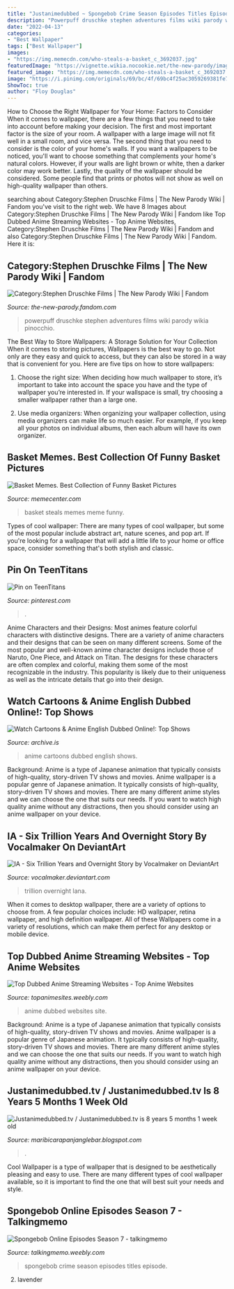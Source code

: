 ```yaml
---
title: "Justanimedubbed ~ Spongebob Crime Season Episodes Titles Episode"
description: "Powerpuff druschke stephen adventures films wiki parody wikia pinocchio"
date: "2022-04-13"
categories:
- "Best Wallpaper"
tags: ["Best Wallpaper"]
images:
- "https://img.memecdn.com/who-steals-a-basket_c_3692037.jpg"
featuredImage: "https://vignette.wikia.nocookie.net/the-new-parody/images/7/7f/Pinocchio-disneyscreencaps.com-4816.jpg/revision/latest?cb=20180315170742"
featured_image: "https://img.memecdn.com/who-steals-a-basket_c_3692037.jpg"
image: "https://i.pinimg.com/originals/69/bc/4f/69bc4f25ac3059269381fe7be6756fd0.jpg"
ShowToc: true
author: "Floy Douglas"
---
```



How to Choose the Right Wallpaper for Your Home: Factors to Consider
When it comes to wallpaper, there are a few things that you need to take into account before making your decision. The first and most important factor is the size of your room. A wallpaper with a large image will not fit well in a small room, and vice versa. 
The second thing that you need to consider is the color of your home's walls. If you want a wallpapers to be noticed, you'll want to choose something that complements your home's natural colors. However, if your walls are light brown or white, then a darker color may work better. 
Lastly, the quality of the wallpaper should be considered. Some people find that prints or photos will not show as well on high-quality wallpaper than others.

	

		
searching about Category:Stephen Druschke Films | The New Parody Wiki | Fandom you've visit to the right web. We have 8 Images about Category:Stephen Druschke Films | The New Parody Wiki | Fandom like Top Dubbed Anime Streaming Websites - Top Anime Websites, Category:Stephen Druschke Films | The New Parody Wiki | Fandom and also Category:Stephen Druschke Films | The New Parody Wiki | Fandom. Here it is:
		
    
## Category:Stephen Druschke Films | The New Parody Wiki | Fandom

<img loading=lazy src="https://vignette.wikia.nocookie.net/the-new-parody/images/7/7f/Pinocchio-disneyscreencaps.com-4816.jpg/revision/latest?cb=20180315170742" onerror="this.onerror=null;this.src='https://tse1.mm.bing.net/th?id=OIP.sSnj3aKIju0OX_pSYmc32QHaFg&amp;pid=15.1';" alt="Category:Stephen Druschke Films | The New Parody Wiki | Fandom">

_Source: the-new-parody.fandom.com_

>powerpuff druschke stephen adventures films wiki parody wikia pinocchio. 

	

The Best Way to Store Wallpapers: A Storage Solution for Your Collection
When it comes to storing pictures, Wallpapers is the best way to go. Not only are they easy and quick to access, but they can also be stored in a way that is convenient for you. Here are five tips on how to store wallpapers:
1) Choose the right size: When deciding how much wallpaper to store, it’s important to take into account the space you have and the type of wallpaper you’re interested in. If your wallspace is small, try choosing a smaller wallpaper rather than a large one.

2) Use media organizers: When organizing your wallpaper collection, using media organizers can make life so much easier. For example, if you keep all your photos on individual albums, then each album will have its own organizer.

    
## Basket Memes. Best Collection Of Funny Basket Pictures

<img loading=lazy src="https://img.memecdn.com/who-steals-a-basket_c_3692037.jpg" onerror="this.onerror=null;this.src='https://tse4.mm.bing.net/th?id=OIP.-Bg1EnBe4cZY6BiwkBqZ2QHaLH&amp;pid=15.1';" alt="Basket Memes. Best Collection of Funny Basket Pictures">

_Source: memecenter.com_

>basket steals memes meme funny. 

	

Types of cool wallpaper:
There are many types of cool wallpaper, but some of the most popular include abstract art, nature scenes, and pop art. If you're looking for a wallpaper that will add a little life to your home or office space, consider something that's both stylish and classic.

    
## Pin On TeenTitans

<img loading=lazy src="https://i.pinimg.com/originals/69/bc/4f/69bc4f25ac3059269381fe7be6756fd0.jpg" onerror="this.onerror=null;this.src='https://tse3.mm.bing.net/th?id=OIP.-KcGZdznLFS8bFScbfhspwHaFj&amp;pid=15.1';" alt="Pin on TeenTitans">

_Source: pinterest.com_

>. 

	

Anime Characters and their Designs: Most animes feature colorful characters with distinctive designs.
There are a variety of anime characters and their designs that can be seen on many different screens. Some of the most popular and well-known anime character designs include those of Naruto, One Piece, and Attack on Titan. The designs for these characters are often complex and colorful, making them some of the most recognizable in the industry. This popularity is likely due to their uniqueness as well as the intricate details that go into their design.

    
## Watch Cartoons &amp; Anime English Dubbed Online!: Top Shows

<img loading=lazy src="https://archive.is/xKxQL/9945e75e87614280935507592e1a980df11d7ea2.jpg" onerror="this.onerror=null;this.src='https://tse4.mm.bing.net/th?id=OIP.gnNbqcXXa9RFEV0M0njY_gHaEr&amp;pid=15.1';" alt="Watch Cartoons &amp; Anime English Dubbed Online!: Top Shows">

_Source: archive.is_

>anime cartoons dubbed english shows. 

	

Background: Anime is a type of Japanese animation that typically consists of high-quality, story-driven TV shows and movies.
Anime wallpaper is a popular genre of Japanese animation. It typically consists of high-quality, story-driven TV shows and movies. There are many different anime styles and we can choose the one that suits our needs. If you want to watch high quality anime without any distractions, then you should consider using an anime wallpaper on your device.

    
## IA - Six Trillion Years And Overnight Story By Vocalmaker On DeviantArt

<img loading=lazy src="http://img15.deviantart.net/8ed1/i/2013/180/f/4/ia___six_trillion_years_and_overnight_story_by_vocalmaker-d6b8hho.png" onerror="this.onerror=null;this.src='https://tse1.mm.bing.net/th?id=OIP.4Vn58yfMlG6683IXBcywxQHaHa&amp;pid=15.1';" alt="IA - Six Trillion Years and Overnight Story by Vocalmaker on DeviantArt">

_Source: vocalmaker.deviantart.com_

>trillion overnight lana. 

	

When it comes to desktop wallpaper, there are a variety of options to choose from. A few popular choices include: HD wallpaper, retina wallpaper, and high definition wallpaper. All of these Wallpapers come in a variety of resolutions, which can make them perfect for any desktop or mobile device. 

    
## Top Dubbed Anime Streaming Websites - Top Anime Websites

<img loading=lazy src="http://topanimesites.weebly.com/uploads/6/1/8/9/6189043/9046497_orig.jpg" onerror="this.onerror=null;this.src='https://tse2.mm.bing.net/th?id=OIP.fjGmGUHHcwgl277hOLpcZAHaDq&amp;pid=15.1';" alt="Top Dubbed Anime Streaming Websites - Top Anime Websites">

_Source: topanimesites.weebly.com_

>anime dubbed websites site. 

	

Background: Anime is a type of Japanese animation that typically consists of high-quality, story-driven TV shows and movies.
Anime wallpaper is a popular genre of Japanese animation. It typically consists of high-quality, story-driven TV shows and movies. There are many different anime styles and we can choose the one that suits our needs. If you want to watch high quality anime without any distractions, then you should consider using an anime wallpaper on your device.

    
## Justanimedubbed.tv / Justanimedubbed.tv Is 8 Years 5 Months 1 Week Old

<img loading=lazy src="https://pics.me.me/justanimedubbed-tv-death-the-kid-you-know-shits-gonna-happen-53998078.png" onerror="this.onerror=null;this.src='https://tse4.mm.bing.net/th?id=OIP.-4L-IlidwpNOLH6GocM37gHaIn&amp;pid=15.1';" alt="Justanimedubbed.tv / Justanimedubbed.tv is 8 years 5 months 1 week old">

_Source: maribicarapanjanglebar.blogspot.com_

>. 

	

Cool Wallpaper is a type of wallpaper that is designed to be aesthetically pleasing and easy to use. There are many different types of cool wallpaper available, so it is important to find the one that will best suit your needs and style.

    
## Spongebob Online Episodes Season 7 - Talkingmemo

<img loading=lazy src="https://s-media-cache-ak0.pinimg.com/736x/87/c8/fd/87c8fd84aac6a067dee768ca61c77cf9.jpg" onerror="this.onerror=null;this.src='https://tse3.mm.bing.net/th?id=OIP.bqUE_aDMcTPY9_BdiMR5BAHaFj&amp;pid=15.1';" alt="Spongebob Online Episodes Season 7 - talkingmemo">

_Source: talkingmemo.weebly.com_

>spongebob crime season episodes titles episode. 

	

2. lavender 

